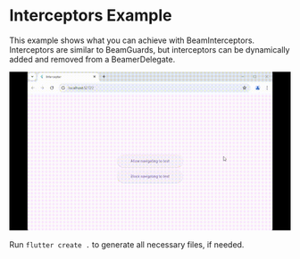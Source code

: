 # Interceptors Example

This example shows what you can achieve with BeamInterceptors. Interceptors are similar to BeamGuards, but interceptors can be dynamically added and removed from a BeamerDelegate.

<p align="center">
<img src="https://raw.githubusercontent.com/slovnicki/beamer/master/examples/interceptors/example-interceptors.gif" alt="example-interceptors">

Run `flutter create .` to generate all necessary files, if needed.
